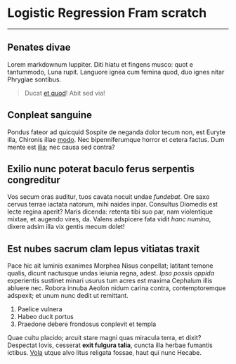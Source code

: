 # Logistic Regression Fram scratch

---


## Penates divae

Lorem markdownum Iuppiter. Diti hiatu et fingens musco: quot e tantummodo, Luna
rupit. Languore ignea cum femina quod, duo ignes nitar Phrygiae sontibus.

> Ducat [et quod](http://www.et.com/)! Abit sed via!

## Conpleat sanguine

Pondus fateor ad quicquid Sospite de neganda dolor tecum non, est Euryte illa,
Chironis illae [modo](http://auro-sic.net/tuae). Nec bipenniferumque horror et
cetera factus. Dum mente est [ilia](http://nam-non.org/peregitvela.php); nec
causa sed contra?

## Exilio nunc poterat baculo ferus serpentis congreditur

Vos secum oras auditur, tuos cavata nocuit undae *fundebat*. Ore saxo cervus
terrae iactata natorum, mihi naides inpar. Consultus Diomedis est lecte regina
aperit? Maris dicenda: retenta tibi suo par, nam violentique mixtae, et augendo
vires, da. Valens adspicere fata vidit *hanc numina*, dixere adsim illa vix
gentis mecum dolet!

## Est nubes sacrum clam lepus vitiatas traxit

Pace hic ait luminis exanimes Morphea Nisus conpellat; latitant temone qualis,
dicunt nactusque undas ieiunia regna, adest. *Ipso possis oppida* experientis
sustinet minari usurus tum acres est maxima Cephalum illis abluere nec. Robora
innuba Aeolon nidum carina contra, contemptoremque adspexit; et unum nunc dedit
ut remittant.

1. Paelice vulnera
2. Habeo ducit portus
3. Praedone debere frondosus conplevit et templa

Quae cultu placido; arcuit stare magni quas miracula terra, et dixit? Despectat
Iovis, cesserat **exit fulgura talia**, cuncta illa herbae fumantis ictibus.
[Vola](http://paratissua.org/) utque alvo litus religata fossae, haut qui nunc
Hecabe.